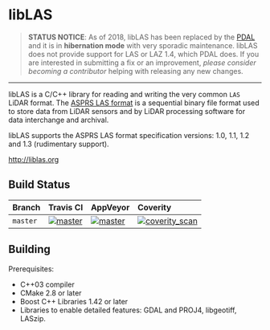 # libLAS

> **STATUS NOTICE**: As of 2018, libLAS has been replaced by the [PDAL](https://pdal.io) and it is in
**hibernation mode** with very sporadic maintenance. libLAS does not provide support for LAS or LAZ 1.4, which PDAL does.
> If you are interested in submitting a fix or an improvement, *please consider becoming a contributor* helping with releasing any new changes.

----

libLAS is a C/C++ library for reading and writing the very common `LAS`
LiDAR format. The [ASPRS LAS format](https://www.asprs.org/divisions-committees/lidar-division/laser-las-file-format-exchange-activities)
is a sequential binary file format used to store data from LiDAR sensors
and by LiDAR processing software for data interchange and archival.

libLAS supports the ASPRS LAS format specification versions:
1.0, 1.1, 1.2 and 1.3 (rudimentary support).

http://liblas.org

## Build Status

| Branch | Travis CI | AppVeyor | Coverity |
|:--- |:--- |:--- |:--- |
|`master`| [![master](https://travis-ci.org/libLAS/libLAS.svg?branch=master)](https://travis-ci.org/libLAS/libLAS/) | [![master](https://ci.appveyor.com/api/projects/status/r2ajb1qwe9rh0xkd/branch/master?svg=true)](https://ci.appveyor.com/project/mloskot/liblas?branch=master) | [![coverity_scan](https://scan.coverity.com/projects/10975/badge.svg)](https://scan.coverity.com/projects/liblas-liblas) |

## Building

Prerequisites:

- C++03 compiler
- CMake 2.8 or later
- Boost C++ Libraries 1.42 or later
- Libraries to enable detailed features: GDAL and PROJ4, libgeotiff, LASzip.
